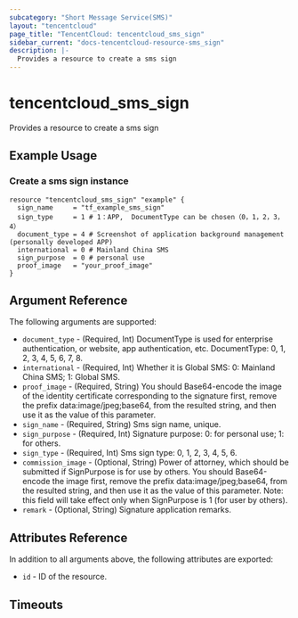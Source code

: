 ```yaml
---
subcategory: "Short Message Service(SMS)"
layout: "tencentcloud"
page_title: "TencentCloud: tencentcloud_sms_sign"
sidebar_current: "docs-tencentcloud-resource-sms_sign"
description: |-
  Provides a resource to create a sms sign
---
```


# tencentcloud_sms_sign

Provides a resource to create a sms sign

## Example Usage

### Create a sms sign instance

```hcl
resource "tencentcloud_sms_sign" "example" {
  sign_name     = "tf_example_sms_sign"
  sign_type     = 1 # 1：APP,  DocumentType can be chosen（0，1，2，3，4）
  document_type = 4 # Screenshot of application background management (personally developed APP)
  international = 0 # Mainland China SMS
  sign_purpose  = 0 # personal use
  proof_image   = "your_proof_image"
}
```

## Argument Reference

The following arguments are supported:

* `document_type` - (Required, Int) DocumentType is used for enterprise authentication, or website, app authentication, etc. DocumentType: 0, 1, 2, 3, 4, 5, 6, 7, 8.
* `international` - (Required, Int) Whether it is Global SMS: 0: Mainland China SMS; 1: Global SMS.
* `proof_image` - (Required, String) You should Base64-encode the image of the identity certificate corresponding to the signature first, remove the prefix data:image/jpeg;base64, from the resulted string, and then use it as the value of this parameter.
* `sign_name` - (Required, String) Sms sign name, unique.
* `sign_purpose` - (Required, Int) Signature purpose: 0: for personal use; 1: for others.
* `sign_type` - (Required, Int) Sms sign type: 0, 1, 2, 3, 4, 5, 6.
* `commission_image` - (Optional, String) Power of attorney, which should be submitted if SignPurpose is for use by others. You should Base64-encode the image first, remove the prefix data:image/jpeg;base64, from the resulted string, and then use it as the value of this parameter. Note: this field will take effect only when SignPurpose is 1 (for user by others).
* `remark` - (Optional, String) Signature application remarks.

## Attributes Reference

In addition to all arguments above, the following attributes are exported:

* `id` - ID of the resource.



## Timeouts

<no value>


